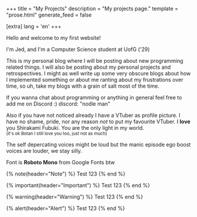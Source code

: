 +++
title = "My Projects"
description = "My projects page."
template = "prose.html"
generate_feed = false

[extra]
lang = 'en'
+++

Hello and welcome to my first website!

I'm Jed, and I'm a Computer Science student at UofG ('29)

This is my personal blog where I will be posting about new programming related things. I will also be posting about my personal projects and retrospectives. I might as well write up some very obscure blogs about how I implemented something or about me ranting about my frustrations over time, so uh, take my blogs with a grain of salt most of the time. 

If you wanna chat about programming or anything in general feel free to add me on Discord :)
discord: "nodle man"

Also if you have not noticed already I have a VTuber as profile picture. I have no shame, pride, nor any reason *not* to put my favourite VTuber.
I **love** you Shirakami Fubuki.
You are the only light in my world. <br>
<sub> (it's ok Botan I still love you too, just not as much) <sub>

The self depercating voices might be loud but the manic episode ego boost voices are louder, we stay silly.


Font is **Roboto Mono** from Google Fonts btw

{% note(header="Note") %}
Test 123
{% end %}

{% important(header="Important") %}
Test 123
{% end %}

{% warning(header="Warning") %}
Test 123
{% end %}

{% alert(header="Alert") %}
Test 123
{% end %}